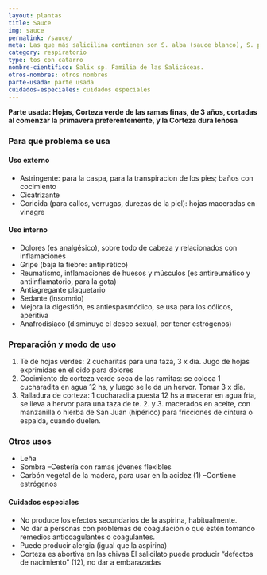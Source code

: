 ```yaml
---
layout: plantas
title: Sauce
img: sauce
permalink: /sauce/
meta: Las que más salicilina contienen son S. alba (sauce blanco), S. purpurea, S, fragilis y S. daphnoides. El sauce llorón es S. babylonica L., y el sauce chileno es S. humboldtiana (nativo de Argentina y Chile). El sauce alemán es S. caprea.
category: respiratorio
type: tos con catarro
nombre-cientifico: Salix sp. Familia de las Salicáceas.
otros-nombres: otros nombres
parte-usada: parte usada
cuidados-especiales: cuidados especiales
---
```


<b>Parte usada: Hojas, Corteza verde de las ramas finas, de 3 años, cortadas al comenzar la primavera preferentemente, y la Corteza
dura leñosa</b>

<h3>Para qué problema se usa</h3>
<h4>Uso externo</h4>
<ul>
<li>Astringente: para la caspa, para la transpiracion de los pies; baños con cocimiento</li>
<li>Cicatrizante</li>
<li>Coricida (para callos, verrugas, durezas de la piel): hojas maceradas en vinagre</li>
</ul>

<h4>Uso interno</h4>
<ul>
<li>Dolores (es analgésico), sobre todo de cabeza y relacionados con inflamaciones</li>
<li>Gripe (baja la fiebre: antipirético)</li>
<li>Reumatismo, inflamaciones de huesos y músculos (es antireumático y antiinflamatorio, para la gota)</li>
<li>Antiagregante plaquetario</li>
<li>Sedante (insomnio)</li>
<li>Mejora la digestión, es antiespasmódico, se usa para los cólicos, aperitiva</li>
<li>Anafrodisíaco (disminuye el deseo sexual, por tener estrógenos)</li>
</ul>

<h3>Preparación y modo de uso</h3>
<ol>
<li>Te de hojas verdes: 2 cucharitas para una taza, 3 x día. Jugo de hojas exprimidas en el oido para dolores</li>
<li>Cocimiento de corteza verde seca de las ramitas: se coloca 1 cucharadita en agua 12 hs, y luego se le da un hervor. Tomar 3 x día.</li>
<li>Ralladura de corteza: 1 cucharadita puesta 12 hs a macerar en agua fría, se lleva a hervor para una taza de te. 2. y 3. macerados en aceite, con manzanilla o hierba de San Juan (hipérico) para fricciones de cintura o espalda, cuando duelen.</li>
</ol>

<h3>Otros usos</h3>
<ul>
<li>Leña</li>
<li>Sombra –Cestería con ramas jóvenes flexibles</li>
<li>Carbón vegetal de la madera, para usar en la acidez (1) –Contiene estrógenos</li>
</ul>

<h4>Cuidados especiales</h4>
<ul>
<li>No produce los efectos secundarios de la aspirina, habitualmente.</li>
<li>No dar a personas con problemas de coagulación o que estén tomando remedios anticoagulantes o coagulantes.</li>
<li>Puede producir alergia (igual que la aspirina)</li>
<li>Corteza es abortiva en las chivas El salicilato puede producir “defectos de nacimiento” (12), no dar a embarazadas</li>
</ul>
